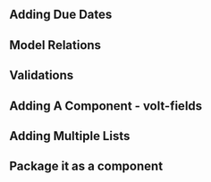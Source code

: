 ## Adding Due Dates

## Model Relations

## Validations

## Adding A Component - volt-fields

## Adding Multiple Lists

## Package it as a component
